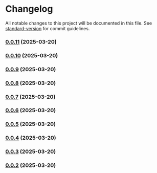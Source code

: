 # Changelog

All notable changes to this project will be documented in this file. See [standard-version](https://github.com/conventional-changelog/standard-version) for commit guidelines.

### [0.0.11](https://jabirdev/JabirDeveloper/md-typography/compare/v0.0.10...v0.0.11) (2025-03-20)

### [0.0.10](https://jabirdev/JabirDeveloper/md-typography/compare/v0.0.9...v0.0.10) (2025-03-20)

### [0.0.9](https://jabirdev/JabirDeveloper/md-typography/compare/v0.0.8...v0.0.9) (2025-03-20)

### [0.0.8](https://jabirdev/JabirDeveloper/md-typography/compare/v0.0.7...v0.0.8) (2025-03-20)

### [0.0.7](https://jabirdev/JabirDeveloper/md-typography/compare/v0.0.6...v0.0.7) (2025-03-20)

### [0.0.6](https://jabirdev/JabirDeveloper/md-typography/compare/v0.0.5...v0.0.6) (2025-03-20)

### [0.0.5](https://jabirdev/JabirDeveloper/md-typography/compare/v0.0.4...v0.0.5) (2025-03-20)

### [0.0.4](https://jabirdev/JabirDeveloper/md-typography/compare/v0.0.3...v0.0.4) (2025-03-20)

### [0.0.3](https://jabirdev/JabirDeveloper/md-typography/compare/v0.0.2...v0.0.3) (2025-03-20)

### [0.0.2](https://jabirdev/JabirDeveloper/md-typography/compare/v0.0.1...v0.0.2) (2025-03-20)
